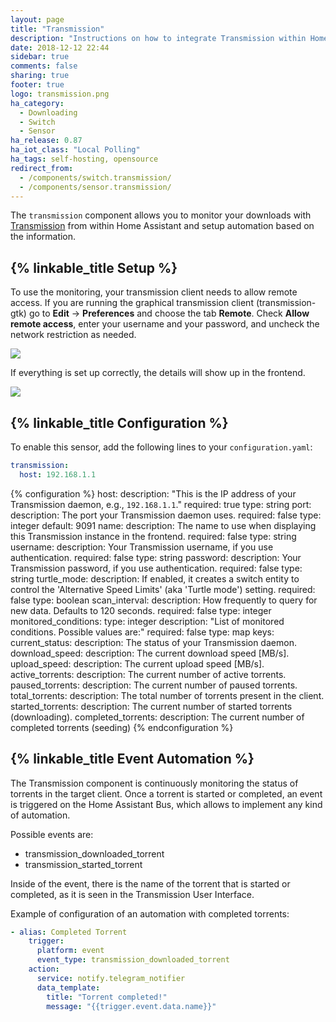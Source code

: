 ```yaml
---
layout: page
title: "Transmission"
description: "Instructions on how to integrate Transmission within Home Assistant."
date: 2018-12-12 22:44
sidebar: true
comments: false
sharing: true
footer: true
logo: transmission.png
ha_category:
  - Downloading
  - Switch
  - Sensor
ha_release: 0.87
ha_iot_class: "Local Polling"
ha_tags: self-hosting, opensource
redirect_from:
  - /components/switch.transmission/
  - /components/sensor.transmission/
---
```


The `transmission` component allows you to monitor your downloads with [Transmission](http://www.transmissionbt.com/) from within Home Assistant and setup automation based on the information.

## {% linkable_title Setup %}

To use the monitoring, your transmission client needs to allow remote access. If you are running the graphical transmission client (transmission-gtk) go to **Edit** -> **Preferences** and choose the tab **Remote**. Check **Allow remote access**, enter your username and your password, and uncheck the network restriction as needed.

<p class='img'>
  <img src='{{site_root}}/images/components/transmission/transmission_perf.png' />
</p>

If everything is set up correctly, the details will show up in the frontend.

<p class='img'>
  <img src='{{site_root}}/images/components/transmission/transmission.png' />
</p>

## {% linkable_title Configuration %}

To enable this sensor, add the following lines to your `configuration.yaml`:

```yaml
transmission:
  host: 192.168.1.1
```

{% configuration %}
host:
  description: "This is the IP address of your Transmission daemon, e.g., `192.168.1.1`."
  required: true
  type: string
port:
  description: The port your Transmission daemon uses.
  required: false
  type: integer
  default: 9091
name:
  description: The name to use when displaying this Transmission instance in the frontend.
  required: false
  type: string
username:
  description: Your Transmission username, if you use authentication.
  required: false
  type: string
password:
  description: Your Transmission password, if you use authentication.
  required: false
  type: string
turtle_mode:
  description: If enabled, it creates a switch entity to control the 'Alternative Speed Limits' (aka 'Turtle mode') setting.
  required: false
  type: boolean
scan_interval:
  description: How frequently to query for new data. Defaults to 120 seconds.
  required: false
  type: integer
monitored_conditions:
  type: integer
  description: "List of monitored conditions. Possible values are:"
  required: false
  type: map
  keys:
    current_status:
      description: The status of your Transmission daemon.
    download_speed:
      description: The current download speed [MB/s].
    upload_speed:
      description: The current upload speed [MB/s].
    active_torrents:
      description: The current number of active torrents.
    paused_torrents:
      description: The current number of paused torrents.
    total_torrents:
      description: The total number of torrents present in the client.
    started_torrents:
      description: The current number of started torrents (downloading).
    completed_torrents:
      description: The current number of completed torrents (seeding)
{% endconfiguration %}

## {% linkable_title Event Automation %}

The Transmission component is continuously monitoring the status of torrents in the target client. Once a torrent is started or completed, an event is triggered on the Home Assistant Bus, which allows to implement any kind of automation.

Possible events are:
 - transmission_downloaded_torrent
 - transmission_started_torrent

Inside of the event, there is the name of the torrent that is started or completed, as it is seen in the Transmission User Interface.

Example of configuration of an automation with completed torrents:

```yaml
- alias: Completed Torrent
    trigger:
      platform: event
      event_type: transmission_downloaded_torrent
    action:
      service: notify.telegram_notifier
      data_template:
        title: "Torrent completed!"
        message: "{{trigger.event.data.name}}"
```
